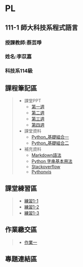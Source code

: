 # PL
## 111-1 師大科技系程式語言
### 授課教師:蔡芸琤
### 姓名:李苡嘉
### 科技系114級
## 課程筆記區
>* 課堂PPT
>    + [第一週](https://docs.google.com/presentation/d/e/2PACX-1vS_11f3KIeNeqmInAKfHaDzOTxK_ff05aI3H3hanLX1qI6Z8iHhbOfqEUgl3Gzx3s1pYtjIZcdzECSP/pub?start=false&loop=false&delayms=3000&slide=id.p)
>    + [第二週](https://docs.google.com/presentation/d/e/2PACX-1vQa2_6HxpBPDUjViqvd82AqQfnywwWwETU60fLexCe7ADD8A7kHkpGjkmO6kCSYyw-AFrSCfG3THXiA/pub?start=false&loop=false&delayms=3000&slide=id.p)
>    + [第三週](https://docs.google.com/presentation/d/e/2PACX-1vSAw9A5Eu_lHKzShkG8CacnBGk4xauhztCRro8AaxmllMd-gGR3iZpgeV2q8Yz4Fm7CRgfW7fmZSnTJ/pub?start=false&loop=false&delayms=3000&slide=id.p)
>    + [第四週](https://docs.google.com/presentation/d/e/2PACX-1vRR3pc8mhMsa4xByYW6vKqtJiJCsAaeLLCvmRVf3RquXZDwY3yk0H9vcF3CGwkVh5ypqe5Yto0-E88d/pub?start=false&loop=false&delayms=3000&slide=id.p)
>* 課堂資料
>    + [Python_基礎組合一](https://github.com/pecu/LawTech/tree/main/Learning-Materials/C1_Python_基礎_01)
>    + [Python_基礎組合二](https://github.com/pecu/LawTech/tree/main/Learning-Materials/C1_Python_基礎_02)
>* 補充資料
>    + [Markdown語法](https://markdown.tw)
>    + [Python 字串基本用法](https://shengyu7697.github.io/python-str/)
>    + [Stackoverflow](https://stackoverflow.com/questions/21448225/getting-indices-of-true-values-in-a-boolean-list)
>    + [Pythonvis](https://pythonviz.com/basic/python-compare-lists-intersection-difference/)
## 課堂練習區
>* [練習1-1](https://github.com/vivilee0712/PL/blob/main/PL_HW1-1.ipynb)
>* [練習1-2](https://github.com/vivilee0712/PL/blob/main/PL_HW1-2.ipynb)
>* [練習1-3](https://github.com/vivilee0712/PL/blob/main/PL_HW1-3.ipynb)
## 作業繳交區
>* [作業一](https://github.com/vivilee0712/PL/blob/main/HW1.ipynb)

## 專題連結區
